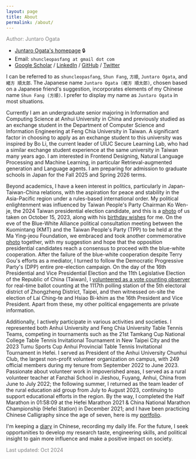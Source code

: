 ```yaml
---
layout: page
title: About
permalink: /about/
---
```


<span style="color: gray;">Author: Juntaro Ogata</span>

* [Juntaro Ogata's homepage](https://sites.google.com/view/shuncleopasfang/) 🔒
* Email: `shuncleopasfang at gmail dot com`
* [Google Scholar](https://scholar.google.com/citations?user=) / [LinkedIn](https://www.linkedin.com/in/juntaro-ogata/) / [GitHub](https://github.com/shuncleopasfang) / [Twitter](https://twitter.com/shuncleopasfang/)

I can be referred to as `shuncleopasfang`, `Shun Fang`, `方順`, `Juntaro Ogata`, and `緒方 順太郎`. The Japanese name `Juntaro Ogata (緒方 順太郎)`, chosen based on a Japanese friend's suggestion, incorporates elements of my Chinese name `Shun Fang (方順)`. I prefer to display my name as `Juntaro Ogata` in most situations.

Currently I am an undergraduate senior majoring in Information and Computing Science at Anhui University in China and previously studied as an exchange student in the Department of Computer Science and Information Engineering at Feng Chia University in Taiwan. A significant factor in choosing to apply as an exchange student to this university was inspired by Bo Li, the current leader of UIUC Secure Learning Lab, who had a similar exchange student experience at the same university in Taiwan many years ago. I am interested in Frontend Designing, Natural Language Processing and Machine Learning, in particular Retrieval-augmented generation and Language agents. I am preparing for admission to graduate schools in Japan for the Fall 2025 and Spring 2026 terms.

Beyond academics, I have a keen interest in politics, particularly in Japan-Taiwan-China relations, with the aspiration for peace and stability in the Asia-Pacific region under a rules-based international order. My political enlightenment was influenced by Taiwan People's Party Chairman Ko Wen-je, the 2024 Taiwan presidential election candidate, and this is a [photo](https://drive.google.com/file/d/1sNDMhoABacYMNcLuC9hYBRy1a_Ciz7TT/view) of us taken on October 15, 2023, along with his [birthday wishes](https://drive.google.com/file/d/1odAayKZWJjTdYFDNo1ajwatOb7xpYK0k/view) for me. On the eve of the Blue-White Alliance political consultation meeting between the Kuomintang (KMT) and the Taiwan People's Party (TPP) to be held at the Ma Ying-jeou Foundation, we embraced and took another commemorative [photo](https://drive.google.com/file/d/1HKwt3E8LJOGD9yqHhOsr2GPRyXsts1CO/view) together, with my suggestion and hope that the opposition presidential candidates reach a consensus to proceed with the blue-white cooperation. After the failure of the blue-white cooperation despite Terry Gou's efforts as a mediator, I turned to follow the Democratic Progressive Party's (DPP) entire pre-election campaign. On the day of the 16th Presidential and Vice Presidential Election and the 11th Legislative Election of the Republic of China (Taiwan), I [volunteered as a vote counting observer](https://youtu.be/4Jw0p3iJ-S4) for real-time ballot counting at the 1117th polling station of the 5th electoral district of Zhongzheng District, Taipei, and then witnessed on-site the election of Lai Ching-te and Hsiao Bi-khim as the 16th President and Vice President. Apart from these, my other political engagements are private information.

Additionally, I actively participate in various activities and societies. I represented both Anhui University and Feng Chia University Table Tennis Teams, competing in tournaments such as the 21st Tamkang Cup National College Table Tennis Invitational Tournament in New Taipei City and the 2023 Tumu Sports Cup Anhui Provincial Table Tennis Invitational Tournament in Hefei. I served as President of the Anhui University Chunhui Club, the largest non-profit volunteer organization on campus, with 249 official members during my tenure from September 2022 to June 2023. Passionate about volunteer work in impoverished areas, I served as a rural volunteer teacher at Fanzhai School in Jieshou, Fuyang, Anhui, China from June to July 2022; the following summer, I returned as the team leader of the rural education aid group from July to August 2023, continuing to support educational efforts in the region. By the way, I completed the Half Marathon in 01:58:09 at the Hefei Marathon 2021 & China National Marathon Championship (Hefei Station) in December 2021; and I have been practicing Chinese Calligraphy since the age of seven, here is my [portfolio](https://drive.google.com/drive/folders/1lL25tWxkg-ZBGNv9J-cvxl3pUnct07SU).

I'm keeping a [diary](https://docs.google.com/document/d/1Yn2rebU6vVxZDhbR59W16ho5bSymMQhY1yFdLFMlqW0/pub) in Chinese, recording my daily life. For the future, I seek opportunities to develop my research taste, engineering skills, and political insight to gain more influence and make a positive impact on society.

<span style="color: gray;">Last updated: Oct 2024</span>